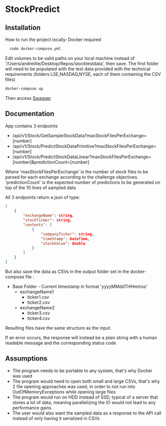 
# StockPredict




## Installation

How to run the project locally:
Docker required

```bash
  code docker-compose.yml
```
Edit volumes to be valid paths on your local machine instead of '/Users/andreiilie/Desktop/Repos/stocktestdata', then save.
The first folder will need to be populated with the test data provided with the technical requirements (folders LSE,NASDAQ,NYSE, each of them containing the CSV files)
```bash
docker-compose up
```
Then access [Swagger](http://localhost:8080/swagger/index.html)



## Documentation

App contains 3 endpoints
- /api/v1/Stock/GetSampleStockData?maxStockFilesPerExchange=[number]
- /api/v1/Stock/PredictStockDataPrimitive?maxStockFilesPerExchange=[number]
- /api/v1/Stock/PredictStockDataLinear?maxStockFilesPerExchange=[number]&predictionCount=[number]

Where 'maxStockFilesPerExchange' is the number of stock files to be parsed for each exchange according to the challenge objectives.
'predictionCount' is the expected number of predictions to be generated on top of the 10 lines of sampled data

All 3 endpoints return a json of type:
```json
[
    {
        "exchangeName": string,
        "stockTicker": string,
        "contents": [
            {
                "companyTicker": string,
                "timeStamp": DateTime,
                "stockValue": double
            }
        ]
    }
]
```
But also save the data as CSVs in the output folder set in the docker-compose file :
- Base Folder - Current timestamp in format 'yyyyMMddTHHmmss'
    - exchangeName1
        - ticker1.csv
        - ticker2.csv
    - exchangeName2
        - ticker3.csv
        - ticker4.csv

Resulting files have the same structure as the input.

If an error occurs, the response will instead be a plain string with a human readable message and the corresponding status code
## Assumptions
- The program needs to be portable to any system, that's why Docker was used
- The program would need to open both small and large CSVs, that's why 2 file opening approaches was used, in order to not run into OutOfMemoryExceptions while opening large files
- The program would run on HDD instead of SSD, typical of a server that stores a lot of data, meaning parallelizing the IO would not lead to any performance gains
- The user would also want the sampled data as a response to the API call instead of only having it serialized in CSVs